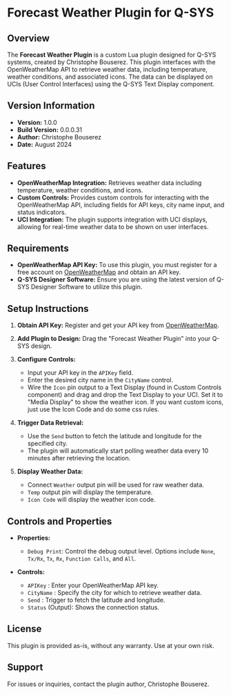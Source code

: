# Forecast Weather Plugin for Q-SYS

## Overview

The **Forecast Weather Plugin** is a custom Lua plugin designed for Q-SYS systems, created by Christophe Bouserez. This plugin interfaces with the OpenWeatherMap API to retrieve weather data, including temperature, weather conditions, and associated icons. The data can be displayed on UCIs (User Control Interfaces) using the Q-SYS Text Display component.

## Version Information

- **Version:** 1.0.0
- **Build Version:** 0.0.0.31
- **Author:** Christophe Bouserez
- **Date:** August 2024

## Features

- **OpenWeatherMap Integration:** Retrieves weather data including temperature, weather conditions, and icons.
- **Custom Controls:** Provides custom controls for interacting with the OpenWeatherMap API, including fields for API keys, city name input, and status indicators.
- **UCI Integration:** The plugin supports integration with UCI displays, allowing for real-time weather data to be shown on user interfaces.

## Requirements

- **OpenWeatherMap API Key:** To use this plugin, you must register for a free account on [OpenWeatherMap](https://openweathermap.org/) and obtain an API key.
- **Q-SYS Designer Software:** Ensure you are using the latest version of Q-SYS Designer Software to utilize this plugin.

## Setup Instructions

1. **Obtain API Key:** Register and get your API key from [OpenWeatherMap](https://openweathermap.org/).
2. **Add Plugin to Design:** Drag the "Forecast Weather Plugin" into your Q-SYS design.
3. **Configure Controls:**
   - Input your API key in the `APIKey` field.
   - Enter the desired city name in the `CityName` control.
   - Wire the `Icon` pin output to a Text Display (found in Custom Controls component) and drag and drop the Text Display to your UCI. Set it to "Media Display" to show the weather icon. If you want custom icons, just use the Icon Code and do some css rules.

4. **Trigger Data Retrieval:**
   - Use the `Send` button to fetch the latitude and longitude for the specified city.
   - The plugin will automatically start polling weather data every 10 minutes after retrieving the location.

5. **Display Weather Data:**
   - Connect `Weather` output pin will be used for raw weather data.
   - `Temp` output pin will display the temperature.
   - `Icon Code` will display the weather icon code.

## Controls and Properties

- **Properties:**
  - `Debug Print`: Control the debug output level. Options include `None`, `Tx/Rx`, `Tx`, `Rx`, `Function Calls`, and `All`.

- **Controls:**
  - `APIKey` : Enter your OpenWeatherMap API key.
  - `CityName` : Specify the city for which to retrieve weather data.
  - `Send` : Trigger to fetch the latitude and longitude.
  - `Status` (Output): Shows the connection status.

## License

This plugin is provided as-is, without any warranty. Use at your own risk.

## Support

For issues or inquiries, contact the plugin author, Christophe Bouserez.

